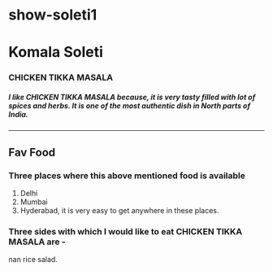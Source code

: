 # show-soleti1
# Komala Soleti 
### CHICKEN TIKKA MASALA
##### I like <b>CHICKEN TIKKA MASALA</b> because, it is very tasty filled with lot of spices and herbs. It is one of the most authentic dish in North parts of <b>India</b>.
---
## Fav Food
### Three places where this above mentioned food is available 
1. Delhi
2. Mumbai
3. Hyderabad, it is very easy to get anywhere in these places.
### Three sides with which I would like to eat CHICKEN TIKKA MASALA are - 
 nan
 rice
salad.





